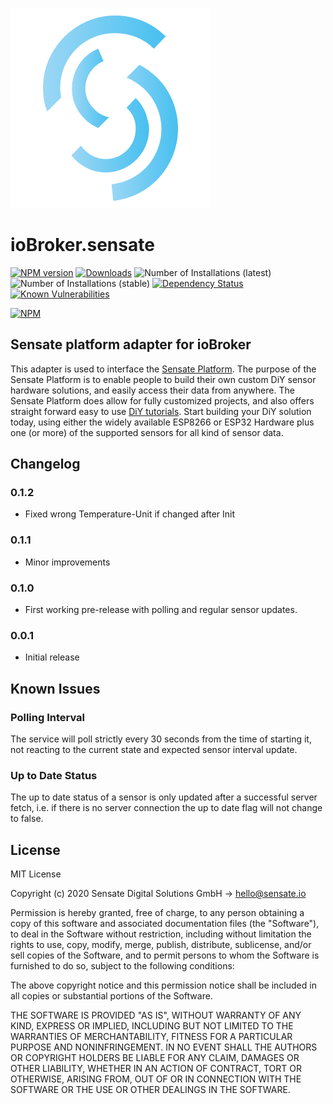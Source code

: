 ![Logo](admin/sensate.png)
# ioBroker.sensate

[![NPM version](http://img.shields.io/npm/v/iobroker.sensate.svg)](https://www.npmjs.com/package/iobroker.sensate)
[![Downloads](https://img.shields.io/npm/dm/iobroker.sensate.svg)](https://www.npmjs.com/package/iobroker.sensate)
![Number of Installations (latest)](http://iobroker.live/badges/sensate-installed.svg)
![Number of Installations (stable)](http://iobroker.live/badges/sensate-stable.svg)
[![Dependency Status](https://img.shields.io/david/sensate-io/iobroker.sensate.svg)](https://david-dm.org/sensate-io/iobroker.sensate)
[![Known Vulnerabilities](https://snyk.io/test/github/sensate-io/ioBroker.sensate/badge.svg)](https://snyk.io/test/github/sensate-io/ioBroker.sensate)

[![NPM](https://nodei.co/npm/iobroker.sensate.png?downloads=true)](https://nodei.co/npm/iobroker.sensate/)

## Sensate platform adapter for ioBroker

This adapter is used to interface the [Sensate Platform](https://www.sensate.io). The purpose of the Sensate Platform is
to enable people to build their own custom DiY sensor hardware solutions, and easily access their data from anywhere. The
Sensate Platform does allow for fully customized projects, and also offers straight forward easy to use [DiY tutorials](https://www.sensate.io/tutorials).
Start building your DiY solution today, using either the widely available ESP8266 or ESP32 Hardware plus one (or more) of the
supported sensors for all kind of sensor data.

## Changelog

### 0.1.2
* Fixed wrong Temperature-Unit if changed after Init
### 0.1.1
* Minor improvements
### 0.1.0
* First working pre-release with polling and regular sensor updates.
### 0.0.1
* Initial release

## Known Issues
### Polling Interval
The service will poll strictly every 30 seconds from the time of starting it, not reacting to the current state and expected sensor interval update.
### Up to Date Status
The up to date status of a sensor is only updated after a successful server fetch, i.e. if there is no server connection the up to date flag will not change to false.
## License
MIT License

Copyright (c) 2020 Sensate Digital Solutions GmbH -> [hello@sensate.io](mailto:hello@sensate.io)

Permission is hereby granted, free of charge, to any person obtaining a copy
of this software and associated documentation files (the "Software"), to deal
in the Software without restriction, including without limitation the rights
to use, copy, modify, merge, publish, distribute, sublicense, and/or sell
copies of the Software, and to permit persons to whom the Software is
furnished to do so, subject to the following conditions:

The above copyright notice and this permission notice shall be included in all
copies or substantial portions of the Software.

THE SOFTWARE IS PROVIDED "AS IS", WITHOUT WARRANTY OF ANY KIND, EXPRESS OR
IMPLIED, INCLUDING BUT NOT LIMITED TO THE WARRANTIES OF MERCHANTABILITY,
FITNESS FOR A PARTICULAR PURPOSE AND NONINFRINGEMENT. IN NO EVENT SHALL THE
AUTHORS OR COPYRIGHT HOLDERS BE LIABLE FOR ANY CLAIM, DAMAGES OR OTHER
LIABILITY, WHETHER IN AN ACTION OF CONTRACT, TORT OR OTHERWISE, ARISING FROM,
OUT OF OR IN CONNECTION WITH THE SOFTWARE OR THE USE OR OTHER DEALINGS IN THE
SOFTWARE.